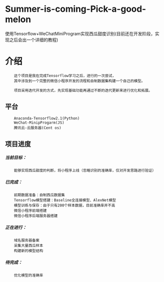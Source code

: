 # Summer-is-coming-Pick-a-good-melon
使用Tensorflow+WeChatMiniProgram实现西瓜甜度识别(目前还在开发阶段，实现之后会出一个详细的教程)

# 介绍

        这个项目是我在完成Tensorflow学习之后，进行的一次尝试，
        其中涉及到一个完整的微信小程序开发的流程和自制数据集构建一个自己的模型。
        
        项目采用迭代开发的方式，先实现基础功能再通过不断的迭代更新来进行优化和拓展。

## 平台
        
        Anaconda-Tensorflow2.1(Python)
        WeChat-MinipProgarm(JS)
        腾讯云-云服务器(Cent os)

## 项目进度

##### 当前目标：

        能够实现西瓜甜度的判断，将小程序上线（忽略识别的准确率，仅对开发思路进行验证）

##### 已完成：
        
        前期数据准备：自制西瓜数据集
        Tensorflow模型搭建：Baseline全连接模型、AlexNet模型
        模型训练与保存：由于只有200个样本数据，目前准确率并不高
        微信小程序前端搭建
        微信小程序后端服务器搭建
  
##### 正在进行：
        
        域名服务器备案
        采集大量西瓜样本
        构建新的模型结构

##### 待完成：
        
        优化模型的准确率      
